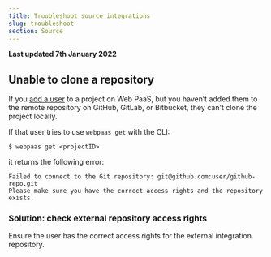 ```yaml
---
title: Troubleshoot source integrations
slug: troubleshoot
section: Source
---
```


**Last updated 7th January 2022**


## Unable to clone a repository

If you [add a user](../../administration-users#add-a-user-to-a-project) to a project on Web PaaS,
but you haven’t added them to the remote repository on GitHub, GitLab, or Bitbucket,
they can't clone the project locally.

If that user tries to use `webpaas get` with the CLI:
```
$ webpaas get <projectID>
```
it returns the following error:

```
Failed to connect to the Git repository: git@github.com:user/github-repo.git
Please make sure you have the correct access rights and the repository exists.
```

### Solution: check external repository access rights

Ensure the user has the correct access rights for the external integration repository.
